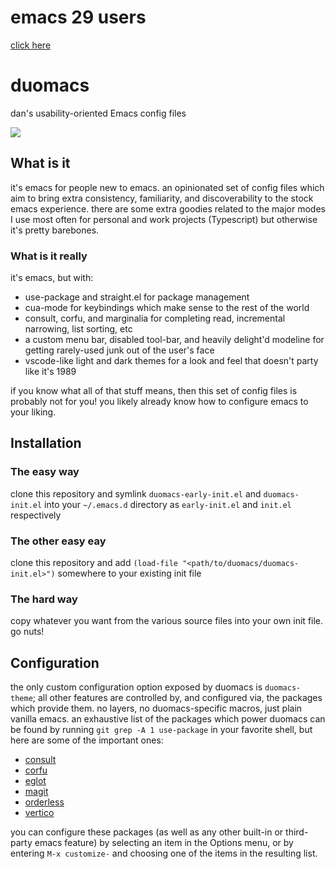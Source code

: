 # emacs 29 users

[click here](https://github.com/orzechowskid/duomacs/tree/emacs-29)

# duomacs
dan's usability-oriented Emacs config files

![](https://repository-images.githubusercontent.com/505004456/7184cf38-0cf0-4cf3-bb65-aaeae37d526e)

## What is it

it's emacs for people new to emacs.  an opinionated set of config files which aim to bring extra consistency, familiarity, and discoverability to the stock emacs experience.  there are some extra goodies related to the major modes I use most often for personal and work projects (Typescript) but otherwise it's pretty barebones.

### What is it really

it's emacs, but with:
- use-package and straight.el for package management
- cua-mode for keybindings which make sense to the rest of the world
- consult, corfu, and marginalia for completing read, incremental narrowing, list sorting, etc
- a custom menu bar, disabled tool-bar, and heavily delight'd modeline for getting rarely-used junk out of the user's face
- vscode-like light and dark themes for a look and feel that doesn't party like it's 1989

if you know what all of that stuff means, then this set of config files is probably not for you!  you likely already know how to configure emacs to your liking.

## Installation

### The easy way

clone this repository and symlink `duomacs-early-init.el` and `duomacs-init.el` into your `~/.emacs.d` directory as `early-init.el` and `init.el` respectively

### The other easy eay

clone this repository and add `(load-file "<path/to/duomacs/duomacs-init.el>")` somewhere to your existing init file

### The hard way

copy whatever you want from the various source files into your own init file.  go nuts!

## Configuration

the only custom configuration option exposed by duomacs is `duomacs-theme`; all other features are controlled by, and configured via, the packages which provide them.  no layers, no duomacs-specific macros, just plain vanilla emacs.  an exhaustive list of the packages which power duomacs can be found by running `git grep -A 1 use-package` in your favorite shell, but here are some of the important ones:

- [consult](https://github.com/minad/consult)
- [corfu](https://github.com/minad/corfu)
- [eglot](https://github.com/joaotavora/eglot)
- [magit](https://magit.vc/)
- [orderless](https://github.com/oantolin/orderless)
- [vertico](https://github.com/minad/vertico)

you can configure these packages (as well as any other built-in or third-party emacs feature) by selecting an item in the Options menu, or by entering `M-x customize-` and choosing one of the items in the resulting list.
